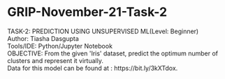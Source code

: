 # GRIP-November-21-Task-2
<div>TASK-2: PREDICTION USING UNSUPERVISED ML(Level: Beginner)</div>
<div>Author: Tiasha Dasgupta</div>
<div>Tools/IDE: Python/Jupyter Notebook</div>
<div>OBJECTIVE: From the given 'Iris' dataset, predict the optimum number of clusters and represent it virtually.</div>
<div>Data for this model can be found at : https://bit.ly/3kXTdox.</div>
